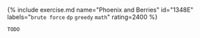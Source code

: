 {% include exercise.md name="Phoenix and Berries" id="1348E" labels="`brute force` `dp` `greedy` `math`" rating=2400 %}

```
TODO
```
